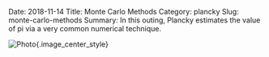 Date: 2018-11-14
Title: Monte Carlo Methods
Category: plancky
Slug:  monte-carlo-methods
Summary: In this outing, Plancky estimates the value of pi via a very common numerical technique.    

![Photo]({attach}/assets/plancky/2018/monte-carlo-methods.png){.image_center_style}